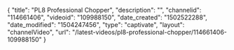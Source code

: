 {
    "title": "PL8 Professional Chopper",
    "description": "",
    "channelid": "114661406",
    "videoid": "109988150",
    "date_created": "1502522288",
    "date_modified": "1504247456",
    "type": "captivate",
    "layout": "channelVideo",
    "url": "\/latest-videos\/pl8-professional-chopper\/114661406-109988150"
}